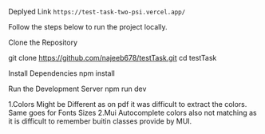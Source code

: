 


Deplyed Link `https://test-task-two-psi.vercel.app/`


Follow the steps below to run the project locally.

Clone the Repository

git clone https://github.com/najeeb678/testTask.git
cd testTask

Install Dependencies
npm install

Run the Development Server
npm run dev

1.Colors Might be Different as on pdf it was difficult to extract the colors. Same goes for Fonts Sizes
2.Mui Autocomplete colors also not matching as it is difficult to remember buitin classes provide by MUI.
